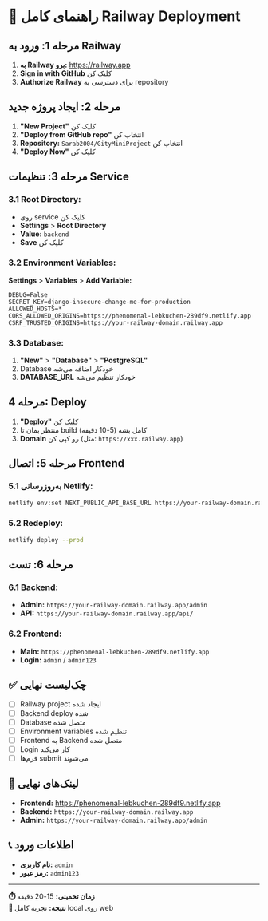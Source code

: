 # 🚀 راهنمای کامل Railway Deployment

## مرحله 1: ورود به Railway

1. **به Railway برو:** https://railway.app
2. **Sign in with GitHub** کلیک کن
3. **Authorize Railway** برای دسترسی به repository

## مرحله 2: ایجاد پروژه جدید

1. **"New Project"** کلیک کن
2. **"Deploy from GitHub repo"** انتخاب کن
3. **Repository:** `Sarab2004/GityMiniProject` انتخاب کن
4. **"Deploy Now"** کلیک کن

## مرحله 3: تنظیمات Service

### 3.1 Root Directory:
- روی service کلیک کن
- **Settings** > **Root Directory**
- **Value:** `backend`
- **Save** کلیک کن

### 3.2 Environment Variables:
**Settings** > **Variables** > **Add Variable:**

```
DEBUG=False
SECRET_KEY=django-insecure-change-me-for-production
ALLOWED_HOSTS=*
CORS_ALLOWED_ORIGINS=https://phenomenal-lebkuchen-289df9.netlify.app
CSRF_TRUSTED_ORIGINS=https://your-railway-domain.railway.app
```

### 3.3 Database:
1. **"New"** > **"Database"** > **"PostgreSQL"**
2. Database خودکار اضافه می‌شه
3. **DATABASE_URL** خودکار تنظیم می‌شه

## مرحله 4: Deploy

1. **"Deploy"** کلیک کن
2. منتظر بمان تا build کامل بشه (5-10 دقیقه)
3. **Domain** رو کپی کن (مثل: `https://xxx.railway.app`)

## مرحله 5: اتصال Frontend

### 5.1 به‌روزرسانی Netlify:
```bash
netlify env:set NEXT_PUBLIC_API_BASE_URL https://your-railway-domain.railway.app
```

### 5.2 Redeploy:
```bash
netlify deploy --prod
```

## مرحله 6: تست

### 6.1 Backend:
- **Admin:** `https://your-railway-domain.railway.app/admin`
- **API:** `https://your-railway-domain.railway.app/api/`

### 6.2 Frontend:
- **Main:** `https://phenomenal-lebkuchen-289df9.netlify.app`
- **Login:** `admin` / `admin123`

## ✅ چک‌لیست نهایی

- [ ] Railway project ایجاد شده
- [ ] Backend deploy شده
- [ ] Database متصل شده
- [ ] Environment variables تنظیم شده
- [ ] Frontend به Backend متصل شده
- [ ] Login کار می‌کند
- [ ] فرم‌ها submit می‌شوند

## 🎯 لینک‌های نهایی

- **Frontend:** https://phenomenal-lebkuchen-289df9.netlify.app
- **Backend:** `https://your-railway-domain.railway.app`
- **Admin:** `https://your-railway-domain.railway.app/admin`

## 📞 اطلاعات ورود

- **نام کاربری:** `admin`
- **رمز عبور:** `admin123`

---

**⏱️ زمان تخمینی:** 15-20 دقیقه  
**🎯 نتیجه:** تجربه کامل local روی web
